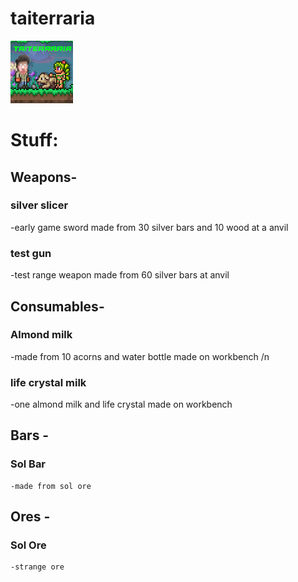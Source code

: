 # taiterraria
![Alt text](icon.png)


# Stuff:

## Weapons-
### silver slicer
-early game sword made from 30 silver bars and 10 wood at a anvil
### test gun
-test range weapon made from 60 silver bars at anvil
## Consumables-
### Almond milk
-made from 10 acorns and water bottle made on workbench /n
### life crystal milk
-one almond milk and life crystal made on workbench

## Bars -
### Sol Bar
    -made from sol ore
## Ores -
### Sol Ore
    -strange ore 